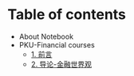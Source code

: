# Table of contents

* About Notebook
* PKU-Financial courses
  * [1. 前言](bei-da-jin-rong-ke-xue-xi-bi-ji/1.-dao-yan-jin-rong-yu-ri-chang-sheng-huo-jue-ce-xi-xi-xiang-guan.md)
  * [2. 导论-金融世界观](bei-da-jin-rong-ke-xue-xi-bi-ji/untitled-2.md)


